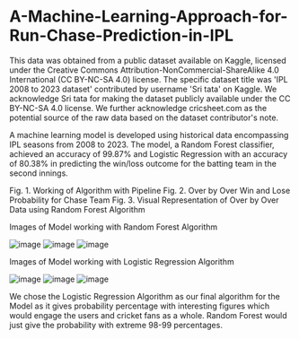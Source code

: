 # A-Machine-Learning-Approach-for-Run-Chase-Prediction-in-IPL

This data was obtained from a public dataset available on Kaggle, licensed under the Creative Commons Attribution-NonCommercial-ShareAlike 4.0 International (CC BY-NC-SA 4.0) license. The specific dataset title was 'IPL 2008 to 2023 dataset' contributed by username 'Sri tata' on Kaggle. We acknowledge Sri tata for making the dataset publicly available under the CC BY-NC-SA 4.0 license. We further acknowledge cricsheet.com as the potential source of the raw data based on the dataset contributor's note.

A machine learning model is developed using historical data encompassing IPL seasons from 2008 to 2023. The model, a Random Forest classifier, achieved an accuracy of 99.87% and Logistic Regression with an accuracy of 80.38% in predicting the win/loss outcome for the batting team in the second innings.

Fig. 1. Working of Algorithm with Pipeline
Fig. 2. Over by Over Win and Lose Probability for Chase Team
Fig. 3. Visual Representation of Over by Over Data using Random Forest Algorithm

Images of Model working with Random Forest Algorithm

![image](https://github.com/arya-cpp/A-Machine-Learning-Approach-for-Run-Chase-Prediction-in-IPL/assets/127336304/2de29bf8-da21-4d8c-8568-7fa397196cdd)
![image](https://github.com/arya-cpp/A-Machine-Learning-Approach-for-Run-Chase-Prediction-in-IPL/assets/127336304/e7427548-d82c-43ce-9ca3-4a06ee57f3ba)
![image](https://github.com/arya-cpp/A-Machine-Learning-Approach-for-Run-Chase-Prediction-in-IPL/assets/127336304/15bb35c8-8681-4877-8b5f-f7c320529615)

Images of Model working with Logistic Regression Algorithm

![image](https://github.com/arya-cpp/A-Machine-Learning-Approach-for-Run-Chase-Prediction-in-IPL/assets/127336304/9b854477-92a6-43d6-8bdc-1e4b1fbdc763)
![image](https://github.com/arya-cpp/A-Machine-Learning-Approach-for-Run-Chase-Prediction-in-IPL/assets/127336304/52fd0db0-38a7-4a86-b616-6bf8f44fea40)
![image](https://github.com/arya-cpp/A-Machine-Learning-Approach-for-Run-Chase-Prediction-in-IPL/assets/127336304/f4cef24f-692f-4501-a375-4b534dba5fb8)

We chose the Logistic Regression Algorithm as our final algorithm for the Model as it gives probability percentage with interesting figures which would engage the users and cricket fans as a whole. Random Forest would just give the probability with extreme 98-99 percentages.


